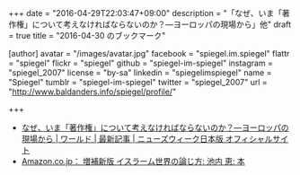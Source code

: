 +++
date = "2016-04-29T22:03:47+09:00"
description = "「なぜ、いま「著作権」について考えなければならないのか？―ヨーロッパの現場から」他"
draft = true
title = "2016-04-30 のブックマーク"

[author]
  avatar = "/images/avatar.jpg"
  facebook = "spiegel.im.spiegel"
  flattr = "spiegel"
  flickr = "spiegel"
  github = "spiegel-im-spiegel"
  instagram = "spiegel_2007"
  license = "by-sa"
  linkedin = "spiegelimspiegel"
  name = "Spiegel"
  tumblr = "spiegel-im-spiegel"
  twitter = "spiegel_2007"
  url = "http://www.baldanders.info/spiegel/profile/"

+++

- [なぜ、いま「著作権」について考えなければならないのか？―ヨーロッパの現場から | ワールド | 最新記事 | ニューズウィーク日本版 オフィシャルサイト](http://www.newsweekjapan.jp/stories/world/2016/04/post-5010.php)
- [Amazon.co.jp： 増補新版 イスラーム世界の論じ方: 池内 恵: 本](http://www.amazon.co.jp/gp/product/4120048349/)
